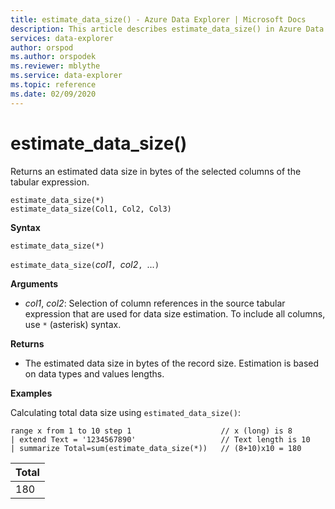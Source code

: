 ```yaml
---
title: estimate_data_size() - Azure Data Explorer | Microsoft Docs
description: This article describes estimate_data_size() in Azure Data Explorer.
services: data-explorer
author: orspod
ms.author: orspodek
ms.reviewer: mblythe
ms.service: data-explorer
ms.topic: reference
ms.date: 02/09/2020
---
```

# estimate_data_size()

Returns an estimated data size in bytes of the selected columns of the tabular expression.

```
estimate_data_size(*)
estimate_data_size(Col1, Col2, Col3)
```

**Syntax**

`estimate_data_size(*)`

`estimate_data_size(`*col1*`, `*col2*`, `...`)`

**Arguments**

* *col1*, *col2*: Selection of column references in the source tabular expression that are used for data size estimation. To include all columns, use `*` (asterisk) syntax.

**Returns**

* The estimated data size  in bytes of the record size. Estimation is based on data types and values lengths.

**Examples**

Calculating total data size using `estimated_data_size()`:

```kusto
range x from 1 to 10 step 1                    // x (long) is 8 
| extend Text = '1234567890'                   // Text length is 10  
| summarize Total=sum(estimate_data_size(*))   // (8+10)x10 = 180
```

|Total|
|---|
|180|